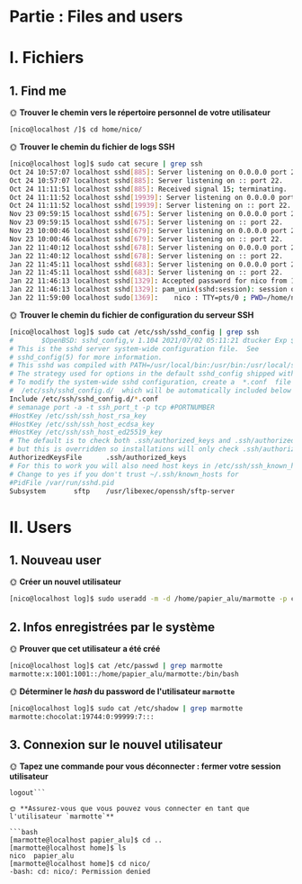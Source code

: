 # Partie : Files and users

# I. Fichiers

## 1. Find me

🌞 **Trouver le chemin vers le répertoire personnel de votre utilisateur**

```bash
[nico@localhost /]$ cd home/nico/
```

🌞 **Trouver le chemin du fichier de logs SSH**

```bash
[nico@localhost log]$ sudo cat secure | grep ssh
Oct 24 10:57:07 localhost sshd[885]: Server listening on 0.0.0.0 port 22.
Oct 24 10:57:07 localhost sshd[885]: Server listening on :: port 22.
Oct 24 11:11:51 localhost sshd[885]: Received signal 15; terminating.
Oct 24 11:11:52 localhost sshd[19939]: Server listening on 0.0.0.0 port 22.
Oct 24 11:11:52 localhost sshd[19939]: Server listening on :: port 22.
Nov 23 09:59:15 localhost sshd[675]: Server listening on 0.0.0.0 port 22.
Nov 23 09:59:15 localhost sshd[675]: Server listening on :: port 22.
Nov 23 10:00:46 localhost sshd[679]: Server listening on 0.0.0.0 port 22.
Nov 23 10:00:46 localhost sshd[679]: Server listening on :: port 22.
Jan 22 11:40:12 localhost sshd[678]: Server listening on 0.0.0.0 port 22.
Jan 22 11:40:12 localhost sshd[678]: Server listening on :: port 22.
Jan 22 11:45:11 localhost sshd[683]: Server listening on 0.0.0.0 port 22.
Jan 22 11:45:11 localhost sshd[683]: Server listening on :: port 22.
Jan 22 11:46:13 localhost sshd[1329]: Accepted password for nico from 10.5.1.1 port 49861 ssh2
Jan 22 11:46:13 localhost sshd[1329]: pam_unix(sshd:session): session opened for user nico(uid=1000) by (uid=0)
Jan 22 11:59:00 localhost sudo[1369]:    nico : TTY=pts/0 ; PWD=/home/nico ; USER=root ; COMMAND=/bin/cat /etc/ssh/sshd_config
```

🌞 **Trouver le chemin du fichier de configuration du serveur SSH**

```bash
[nico@localhost log]$ sudo cat /etc/ssh/sshd_config | grep ssh
#       $OpenBSD: sshd_config,v 1.104 2021/07/02 05:11:21 dtucker Exp $
# This is the sshd server system-wide configuration file.  See
# sshd_config(5) for more information.
# This sshd was compiled with PATH=/usr/local/bin:/usr/bin:/usr/local/sbin:/usr/sbin
# The strategy used for options in the default sshd_config shipped with
# To modify the system-wide sshd configuration, create a  *.conf  file under
#  /etc/ssh/sshd_config.d/  which will be automatically included below
Include /etc/ssh/sshd_config.d/*.conf
# semanage port -a -t ssh_port_t -p tcp #PORTNUMBER
#HostKey /etc/ssh/ssh_host_rsa_key
#HostKey /etc/ssh/ssh_host_ecdsa_key
#HostKey /etc/ssh/ssh_host_ed25519_key
# The default is to check both .ssh/authorized_keys and .ssh/authorized_keys2
# but this is overridden so installations will only check .ssh/authorized_keys
AuthorizedKeysFile      .ssh/authorized_keys
# For this to work you will also need host keys in /etc/ssh/ssh_known_hosts
# Change to yes if you don't trust ~/.ssh/known_hosts for
#PidFile /var/run/sshd.pid
Subsystem       sftp    /usr/libexec/openssh/sftp-server
```
# II. Users

## 1. Nouveau user

🌞 **Créer un nouvel utilisateur**

```bash
[nico@localhost log]$ sudo useradd -m -d /home/papier_alu/marmotte -p chocolat marmotte
```

## 2. Infos enregistrées par le système


🌞 **Prouver que cet utilisateur a été créé**

```bash
[nico@localhost log]$ cat /etc/passwd | grep marmotte
marmotte:x:1001:1001::/home/papier_alu/marmotte:/bin/bash
```

🌞 **Déterminer le *hash* du password de l'utilisateur `marmotte`**

```bash
[nico@localhost log]$ sudo cat /etc/shadow | grep marmotte
marmotte:chocolat:19744:0:99999:7:::
```


## 3. Connexion sur le nouvel utilisateur

🌞 **Tapez une commande pour vous déconnecter : fermer votre session utilisateur**

```[nico@localhost log]$ exit
logout```

🌞 **Assurez-vous que vous pouvez vous connecter en tant que l'utilisateur `marmotte`**

```bash
[marmotte@localhost papier_alu]$ cd ..
[marmotte@localhost home]$ ls
nico  papier_alu
[marmotte@localhost home]$ cd nico/
-bash: cd: nico/: Permission denied
```